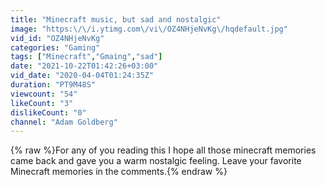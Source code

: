 ```yaml
---
title: "Minecraft music, but sad and nostalgic"
image: "https:\/\/i.ytimg.com\/vi\/OZ4NHjeNvKg\/hqdefault.jpg"
vid_id: "OZ4NHjeNvKg"
categories: "Gaming"
tags: ["Minecraft","Gmaing","sad"]
date: "2021-10-22T01:42:26+03:00"
vid_date: "2020-04-04T01:24:35Z"
duration: "PT9M48S"
viewcount: "54"
likeCount: "3"
dislikeCount: "0"
channel: "Adam Goldberg"
---
```

{% raw %}For any of you reading this I hope all those minecraft memories came back and gave you a warm nostalgic feeling. Leave your favorite Minecraft memories in the comments.{% endraw %}
